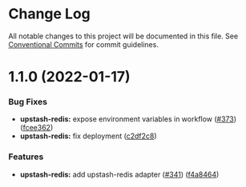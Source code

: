 # Change Log

All notable changes to this project will be documented in this file.
See [Conventional Commits](https://conventionalcommits.org) for commit guidelines.

# 1.1.0 (2022-01-17)

### Bug Fixes

- **upstash-redis:** expose environment variables in workflow ([#373](https://github.com/nextauthjs/adapters/issues/373)) ([fcee362](https://github.com/nextauthjs/adapters/commit/fcee36227fec4e42e818f104b06a3030838790da))
- **upstash-redis:** fix deployment ([c2df2c8](https://github.com/nextauthjs/adapters/commit/c2df2c86b53f4e42a2bc1051256701ec7cc08fbd))

### Features

- **upstash-redis:** add upstash-redis adapter ([#341](https://github.com/nextauthjs/adapters/issues/341)) ([f4a8464](https://github.com/nextauthjs/adapters/commit/f4a84644296f545c1dac16519337a6dc7718c88c))
